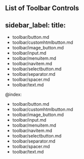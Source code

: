 List of Toolbar Controls
---
sidebar_label: 
title: 
---          

- toolbar/button.md
- toolbar/customhtmlbutton.md
- toolbar/image_button.md
- toolbar/input.md
- toolbar/menuitem.md
- toolbar/navitem.md
- toolbar/selectbutton.md
- toolbar/separator.md
- toolbar/spacer.md
- toolbar/text.md



@index:
- toolbar/button.md
- toolbar/customhtmlbutton.md
- toolbar/image_button.md
- toolbar/input.md
- toolbar/menuitem.md
- toolbar/navitem.md
- toolbar/selectbutton.md
- toolbar/separator.md
- toolbar/spacer.md
- toolbar/text.md



